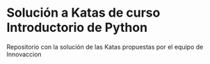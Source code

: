 # Solución a Katas de curso Introductorio de Python

Repositorio con la solución de las Katas propuestas por el equipo de Innovaccion
